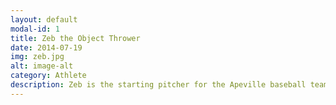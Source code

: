 ```yaml
---
layout: default
modal-id: 1
title: Zeb the Object Thrower
date: 2014-07-19
img: zeb.jpg
alt: image-alt
category: Athlete
description: Zeb is the starting pitcher for the Apeville baseball team. Watch out for his fastball.
---
```

